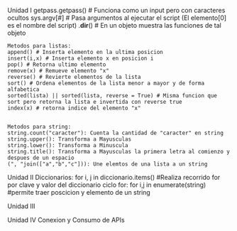 Unidad I
	getpass.getpass() # Funciona como un input pero con caracteres ocultos
	sys.argv[#] # Pasa argumentos al ejecutar el script (El elemento[0] es el nombre del script)
	.__dir__() # En un objeto muestra las funciones de tal objeto
	
	Metodos para listas:
	append() # Inserta elemento en la ultima posicion
	insert(i,x) # Inserta elemento x en posicion i
	pop() # Retorna ultimo elemento 
	remove(x) # Remueve elemento "x"
	reverse() # Revierte elementos de la lista
	sort() # Ordena elementos de la lista menor a mayor y de forma alfabetica
	sorted(lista) || sorted(lista, reverse = True) # Misma funcion que sort pero retorna la lista e invertida con reverse true 	
	index(x) # retorna indice del elemento "x"
	 	

	Metodos para string:
	string.count("caracter"): Cuenta la cantidad de "caracter" en string
	string.upper(): Transforma a Mayusculas
	string.lower(): Transforma a Minuscula
	string.title(): Transforma a Mayusculas la primera letra al comienzo y despues de un espacio 
	(", "join(["a","b","c"])): Une elemtos de una lista a un string
	
Unidad II
	Diccionarios:
	for i, j in diccionario.items() #Realiza recorrido for por clave y valor del diccionario
	ciclo for:
	for i,j in enumerate(string) #permite traer poscicion y elemento de un string
	

Unidad III
	

Unidad IV Conexion y Consumo de APIs
		
